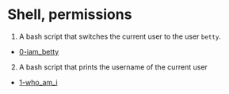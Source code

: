 # Shell, permissions

1. A bash script that switches the current user to the user `betty`.

  * [0-iam_betty](0-iam_betty)

2. A bash script that prints the username of the current user

  * [1-who_am_i](1-who_am_i)

